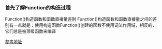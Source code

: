 ### 首先了解Function的构造过程

Function()构造函数和函数直接量差别
Function()构造函数和函数直接量之间的差别有一点就是：使用构造函数Function()创建的函数不使用词法作用域，相反的，它们总是被顶级函数来编译

[参考地址](https://blog.csdn.net/hikvision_java_gyh/article/details/8932507)
